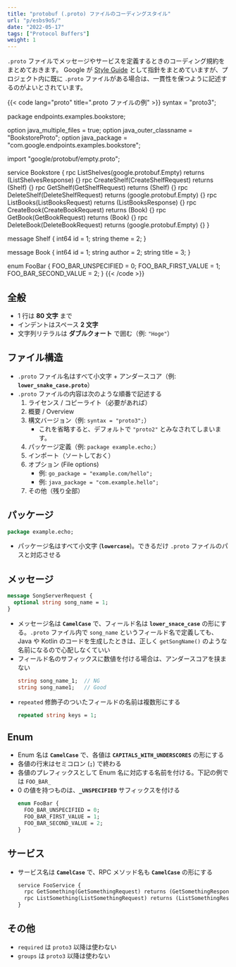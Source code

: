 ```yaml
---
title: "protobuf (.proto) ファイルのコーディングスタイル"
url: "p/esbs9o5/"
date: "2022-05-17"
tags: ["Protocol Buffers"]
weight: 1
---
```


`.proto` ファイルでメッセージやサービスを定義するときのコーディング規約をまとめておきます。
Google が [Style Guide](https://developers.google.com/protocol-buffers/docs/style) として指針をまとめていますが、プロジェクト内に既に `.proto` ファイルがある場合は、一貫性を保つように記述するのがよいとされています。


{{< code lang="proto" title=".proto ファイルの例" >}}
syntax = "proto3";

package endpoints.examples.bookstore;

option java_multiple_files = true;
option java_outer_classname = "BookstoreProto";
option java_package = "com.google.endpoints.examples.bookstore";

import "google/protobuf/empty.proto";

service Bookstore {
  rpc ListShelves(google.protobuf.Empty) returns (ListShelvesResponse) {}
  rpc CreateShelf(CreateShelfRequest) returns (Shelf) {}
  rpc GetShelf(GetShelfRequest) returns (Shelf) {}
  rpc DeleteShelf(DeleteShelfRequest) returns (google.protobuf.Empty) {}
  rpc ListBooks(ListBooksRequest) returns (ListBooksResponse) {}
  rpc CreateBook(CreateBookRequest) returns (Book) {}
  rpc GetBook(GetBookRequest) returns (Book) {}
  rpc DeleteBook(DeleteBookRequest) returns (google.protobuf.Empty) {}
}

message Shelf {
  int64 id = 1;
  string theme = 2;
}

message Book {
  int64 id = 1;
  string author = 2;
  string title = 3;
}

enum FooBar {
  FOO_BAR_UNSPECIFIED = 0;
  FOO_BAR_FIRST_VALUE = 1;
  FOO_BAR_SECOND_VALUE = 2;
}
{{< /code >}}


全般
----

- 1 行は __80 文字__ まで
- インデントはスペース __2 文字__
- 文字列リテラルは __ダブルクォート__ で囲む（例: `"Hoge"`）


ファイル構造
----

- `.proto` ファイル名はすべて小文字 + アンダースコア（例: __`lower_snake_case.proto`__）
- `.proto` ファイルの内容は次のような順番で記述する
  1. ライセンス / コピーライト（必要があれば）
  1. 概要 / Overview
  1. 構文バージョン（例: `syntax = "proto3";`）
     - これを省略すると、デフォルトで `"proto2"` とみなされてしまいます。
  1. パッケージ定義（例: `package example.echo;`）
  1. インポート（ソートしておく）
  1. オプション (File options)
     - 例: `go_package = "example.com/hello";`
     - 例: `java_package = "com.example.hello";`
  1. その他（残り全部）


パッケージ
----

```proto
package example.echo;
```

- パッケージ名はすべて小文字 (__`lowercase`__)。できるだけ `.proto` ファイルのパスと対応させる


メッセージ
----

```proto
message SongServerRequest {
  optional string song_name = 1;
}
```

- メッセージ名は __`CamelCase`__ で、フィールド名は __`lower_snace_case`__ の形にする。`.proto` ファイル内で `song_name` というフィールド名で定義しても、Java や Kotlin のコードを生成したときは、正しく `getSongName()` のような名前になるので心配しなくていい
- フィールド名のサフィックスに数値を付ける場合は、アンダースコアを挟まない
  ```proto
  string song_name_1;  // NG
  string song_name1;   // Good
  ```
- `repeated` 修飾子のついたフィールドの名前は複数形にする
  ```proto
  repeated string keys = 1;
  ```


Enum
----

- Enum 名は __`CamelCase`__ で、各値は __`CAPITALS_WITH_UNDERSCORES`__ の形にする
- 各値の行末はセミコロン (__`;`__) で終わる
- 各値のプレフィックスとして Enum 名に対応する名前を付ける。下記の例では `FOO_BAR_`
- 0 の値を持つものは、__`_UNSPECIFIED`__ サフィックスを付ける
  ```proto
  enum FooBar {
    FOO_BAR_UNSPECIFIED = 0;
    FOO_BAR_FIRST_VALUE = 1;
    FOO_BAR_SECOND_VALUE = 2;
  }
  ```


サービス
----

- サービス名は __`CamelCase`__ で、RPC メソッド名も __`CamelCase`__ の形にする
  ```proto
  service FooService {
    rpc GetSomething(GetSomethingRequest) returns (GetSomethingResponse);
    rpc ListSomething(ListSomethingRequest) returns (ListSomethingResponse);
  }
  ```


その他
----

- `required` は `proto3` 以降は使わない
- `groups` は `proto3` 以降は使わない

